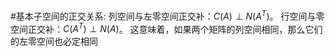 #基本子空间的正交关系:
    列空间与左零空间正交补：$C(A) \perp N(A^T)$。
    行空间与零空间正交补：$C(A^T) \perp N(A)$。
    这意味着，如果两个矩阵的列空间相同，那么它们的左零空间也必定相同
